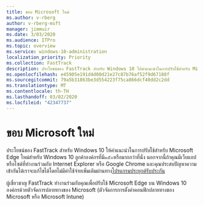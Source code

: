 ```yaml
---
title: ขอบ Microsoft ใหม่
ms.author: v-rberg
author: v-rberg-msft
manager: jimmuir
ms.date: 3/03/2020
ms.audience: ITPro
ms.topic: overview
ms.service: windows-10-administration
localization_priority: Priority
ms.collection: FastTrack
description: ประโยชน์ของ FastTrack สำหรับ Windows 10 ให้คำแนะนำในการปรับใช้สำหรับ Microsoft Edge ใหม่สำหรับ Windows 10 ลูกค้าองค์กรที่มี๑๕๐หรือมากกว่าที่นั่ง
ms.openlocfilehash: e45905e191d4d00d21e27c87b76af52f9d67188f
ms.sourcegitcommit: 79a5b31863be3d554223f75ca866dcf40dd2c2dd
ms.translationtype: MT
ms.contentlocale: th-TH
ms.lasthandoff: 03/02/2020
ms.locfileid: "42347737"
---
```

# <a name="the-new-microsoft-edge"></a>ขอบ Microsoft ใหม่

ประโยชน์ของ FastTrack สำหรับ Windows 10 ให้คำแนะนำในการปรับใช้สำหรับ Microsoft Edge ใหม่สำหรับ Windows 10 ลูกค้าองค์กรที่มี๑๕๐หรือมากกว่าที่นั่ง นอกจากนี้ถ้าคุณมีเว็บแอปหรือไซต์ที่ทำงานร่วมกับ Internet Explorer หรือ Google Chrome และคุณประสบปัญหาความเข้ากันได้เราจะแก้ไขได้โดยไม่มีค่าใช้จ่ายเพิ่มเติมผ่านทาง[โปรแกรมประยุกต์รับประกัน](Win-10-app-assure.md)

ผู้เชี่ยวชาญ FastTrack ทำงานร่วมกับคุณเพื่อปรับใช้ Microsoft Edge บน Windows 10 องค์กรด้วยตัวจัดการปลายทางของ Microsoft (ตัวจัดการการตั้งค่าคอนฟิกปลายทางของ Microsoft หรือ Microsoft Intune)

